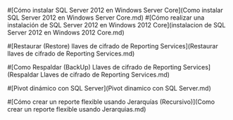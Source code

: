 ﻿
#[Cómo instalar SQL Server 2012 en Windows Server Core](Como instalar SQL Server 2012 en Windows Server Core.md)
#[Cómo realizar una instalación de SQL Server 2012 en Windows 2012 Core](instalacion de SQL Server 2012 en Windows 2012 Core.md)

#[Restaurar (Restore) llaves de cifrado de Reporting Services](Restaurar llaves de cifrado de Reporting Services.md)

#[Como Respaldar (BackUp) Llaves de cifrado de Reporting Services](Respaldar Llaves de cifrado de Reporting Services.md)

#[Pivot dinámico con SQL Server](Pivot dinamico con SQL Server.md)

#[Cómo crear un reporte flexible usando Jerarquías (Recursivo)](Como crear un reporte flexible usando Jerarquias.md)